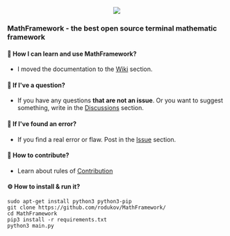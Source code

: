 <div align="center">
<p>
    <a href="https://github.com/rodukov/MathFramework/">
      <img src="https://user-images.githubusercontent.com/101352977/192591683-cd6d30d9-2b8b-4031-bea5-00f6a2634667.png">
    </a>
</p>
</div>

### MathFramework - the best open source terminal mathematic framework
#### 📘 How I can learn and use MathFramework?
* I moved the documentation to the [Wiki](https://github.com/rodukov/MathFramework/wiki) section.
#### 💬 If I've a question?
* If you have any questions **that are not an issue**. Or you want to suggest something, write in the [Discussions](https://github.com/rodukov/MathFramework/discussions) section.
#### 👥 If I've found an error?
* If you find a real error or flaw. Post in the [Issue](https://github.com/rodukov/MathFramework/issues) section.
#### 💝 How to contribute?
* Learn about rules of [Contribution](https://github.com/rodukov/MathFramework/wiki/Contribution)
#### ⚙️ How to install & run it?
```
sudo apt-get install python3 python3-pip
git clone https://github.com/rodukov/MathFramework/
cd MathFramework
pip3 install -r requirements.txt
python3 main.py
```
